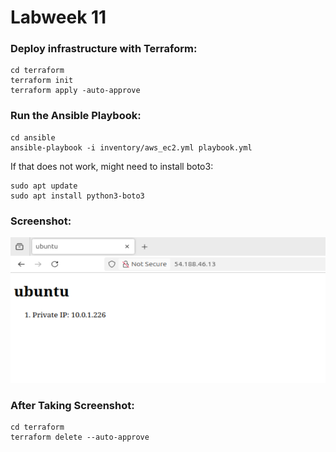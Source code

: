 # Labweek 11

### Deploy infrastructure with Terraform:
```
cd terraform
terraform init
terraform apply -auto-approve
```

### Run the Ansible Playbook:
```
cd ansible
ansible-playbook -i inventory/aws_ec2.yml playbook.yml
```

If that does not work, might need to install boto3:
```
sudo apt update
sudo apt install python3-boto3
```

### Screenshot:
![victory screenshot of the HTML document](Labweek11SS.png)

### After Taking Screenshot:
```
cd terraform
terraform delete --auto-approve
```

